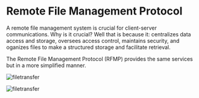 # Remote File Management Protocol
A remote file management system is crucial for client-server communications. Why is it crucial? Well that is because it: centralizes data access and storage, oversees access control, maintains security, and oganizes files to make a structured storage and facilitate retrieval.

The Remote File Management Protocol (RFMP) provides the same services but in a more simplified manner.

![filetransfer](https://github.com/user-attachments/assets/21ac43d1-64b1-4831-b660-c24680c88c35)



![filetransfer](https://github.com/user-attachments/assets/b1c5b520-e6e4-43b4-b606-85c9ec80cdc2)

